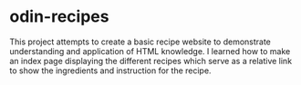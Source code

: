 # odin-recipes
This project attempts to create a basic recipe website to demonstrate understanding and application of HTML knowledge. I learned how to make an index page displaying the different recipes which serve as a relative link to show the ingredients and instruction for the recipe. 
